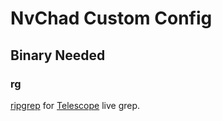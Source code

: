 # NvChad Custom Config

## Binary Needed

### rg

[ripgrep](https://github.com/BurntSushi/ripgrep) for [Telescope](https://github.com/nvim-telescope/telescope.nvim) live grep.
